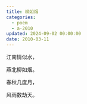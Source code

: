 ```yaml
---
title: 柳如烟
categories:
  - poem
  - a-2010
updated: 2024-09-02 00:00:00
date: 2010-03-11
---
```


江南情似水，

燕北柳如烟。

春秋几度月，

风雨数劫天。
